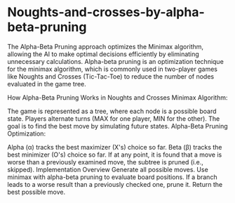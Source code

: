 # Noughts-and-crosses-by-alpha-beta-pruning
The Alpha-Beta Pruning approach optimizes the Minimax algorithm, allowing the AI to make optimal decisions efficiently by eliminating unnecessary calculations.
Alpha-beta pruning is an optimization technique for the minimax algorithm, which is commonly used in two-player games like Noughts and Crosses (Tic-Tac-Toe) to reduce the number of nodes evaluated in the game tree.

How Alpha-Beta Pruning Works in Noughts and Crosses
Minimax Algorithm:

The game is represented as a tree, where each node is a possible board state.
Players alternate turns (MAX for one player, MIN for the other).
The goal is to find the best move by simulating future states.
Alpha-Beta Pruning Optimization:

Alpha (α) tracks the best maximizer (X's) choice so far.
Beta (β) tracks the best minimizer (O's) choice so far.
If at any point, it is found that a move is worse than a previously examined move, the subtree is pruned (i.e., skipped).
Implementation Overview
Generate all possible moves.
Use minimax with alpha-beta pruning to evaluate board positions.
If a branch leads to a worse result than a previously checked one, prune it.
Return the best possible move.

